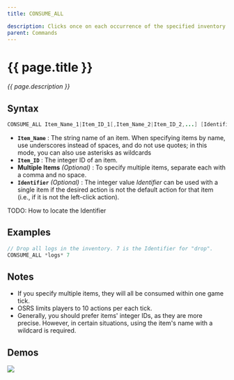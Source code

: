```yaml
---
title: CONSUME_ALL

description: Clicks once on each occurrence of the specified inventory item(s).
parent: Commands
---
```


# {{ page.title }}

_{{ page.description }}_

## Syntax

```java
CONSUME_ALL Item_Name_1|Item_ID_1[,Item_Name_2|Item_ID_2,...] [Identifier]
```

- **`Item_Name`** : The string name of an item. When specifying items by name, use underscores instead of spaces, and do not use quotes; in this mode, you can also use asterisks as wildcards
- **`Item_ID`** : The integer ID of an item.
- **Multiple Items** _(Optional)_ : To specify multiple items, separate each with a comma and no space. 
- **`Identifier`** _(Optional)_ : The integer value _Identifier_ can be used with a single item if the desired action is not the default action for that item (i.e., if it is not the left-click action). 

TODO: How to locate the Identifier

## Examples
 
```java
// Drop all logs in the inventory. 7 is the Identifier for "drop".
CONSUME_ALL *logs* 7
```
## Notes

- If you specify multiple items, they will all be consumed within one game tick.
- OSRS limits players to 10 actions per each tick.
- Generally, you should prefer items' integer IDs, as they are more precise. However, in certain situations, using the item's name with a wildcard is required.

## Demos
 
![](https://i.imgur.com/ISznuS5.gif)
